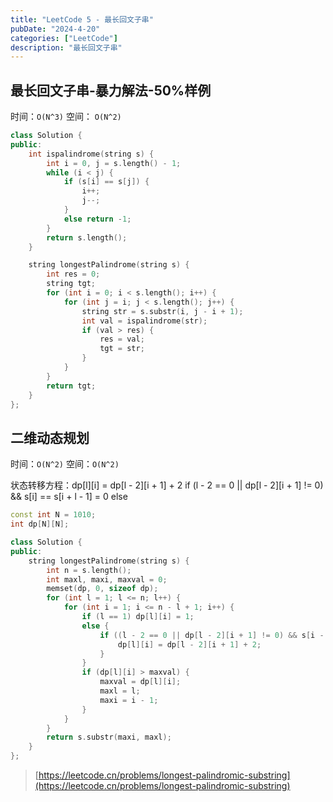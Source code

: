 ```yaml
---
title: "LeetCode 5 - 最长回文子串"
pubDate: "2024-4-20"
categories: ["LeetCode"]
description: "最长回文子串"
---
```


## 最长回文子串-暴力解法-50%样例

时间：`O(N^3)` 空间： `O(N^2)`

```c++
class Solution {
public:
    int ispalindrome(string s) {
        int i = 0, j = s.length() - 1;
        while (i < j) {
            if (s[i] == s[j]) {
                i++;
                j--;
            }
            else return -1;
        }
        return s.length();
    }

    string longestPalindrome(string s) {
        int res = 0;
        string tgt;
        for (int i = 0; i < s.length(); i++) {
            for (int j = i; j < s.length(); j++) {
                string str = s.substr(i, j - i + 1);
                int val = ispalindrome(str);
                if (val > res) {
                    res = val;
                    tgt = str;
                }
            }
        }
        return tgt;
    }
};
```

## 二维动态规划

时间：`O(N^2)` 空间：`O(N^2)`

状态转移方程：dp[l][i] = dp[l - 2][i + 1] + 2 if (l - 2 == 0 || dp[l - 2][i + 1] != 0) && s[i] == s[i + l - 1]
                    = 0 else

```c++
const int N = 1010;
int dp[N][N];

class Solution {
public:
    string longestPalindrome(string s) {
        int n = s.length();
        int maxl, maxi, maxval = 0;
        memset(dp, 0, sizeof dp);
        for (int l = 1; l <= n; l++) {
            for (int i = 1; i <= n - l + 1; i++) {
                if (l == 1) dp[l][i] = 1;
                else {
                    if ((l - 2 == 0 || dp[l - 2][i + 1] != 0) && s[i - 1] == s[i + l - 1 - 1]) {
                        dp[l][i] = dp[l - 2][i + 1] + 2;
                    }
                }
                if (dp[l][i] > maxval) {
                    maxval = dp[l][i];
                    maxl = l;
                    maxi = i - 1;
                }
            }
        }
        return s.substr(maxi, maxl);
    }
};
```

> [https://leetcode.cn/problems/longest-palindromic-substring](https://leetcode.cn/problems/longest-palindromic-substring)
